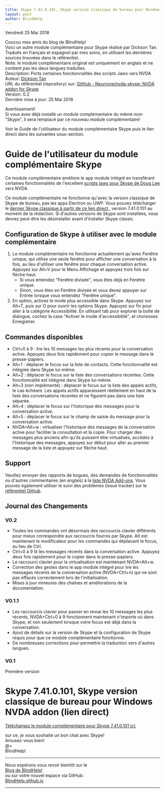 ```yaml
---
title: Skype 7.41.0.101, Skype version classique de bureau pour Windows NVDA addon (lien direct)
layout: post
author: BlindHelp
---
```


<footer>Vendredi 25 Mai 2018</footer>


Coucou mes amis du blog de BlindHelp!    
Voici un autre module complémentaire pour Skype réalisé par Dickson Tan.    
Traduits en français et espagnol par mes soins, en utilisant les dernières sources trouvées dans le référentiel.       
Note: le module complémentaire original est uniquement en anglais et ne contient pas les deux langues traduites.         
Description: Ports certaines fonctionnalités des scripts Jaws vers NVDA       
Auteur: [Dickson Tan](mailto:<Neurrone@users.noreply.github.com>)     
URL du référentiel (repository) sur: [GitHub - Neurrone/nvda-skype: NVDA addon for Skype](https://github.com/Neurrone/nvda-skype)         
Version: 0.2          
Dernière mise à jour: 25 Mai 2018           

Avertissement!           
Si vous avez déjà installé un  module complémentaire du même nom "Skype", il sera remplacé par ce nouveau module complémentaire!       

Voir le Guide de l'utilisateur du module complémentaire Skype puis le lien direct dans les suivantes sous-section.           

# Guide de l'utilisateur du module complémentaire Skype

Ce module complémentaire améliore le app module intégré en transférant certaines fonctionnalités de l'excellent [scripts jaws  pour Skype de Doug Lee](http://www.dlee.org/skype/skypeman6.php) vers NVDA. 

Ce module complémentaire ne fonctionne qu'avec la version classique de Skype de bureau, pas les apps   Electron ou UWP. Vous pouvez télécharger le [dernier Skype classique à partir  de ce lien direct ](http://www.skype.com/go/getskype-full), version 7.41.0.101 au moment de la rédaction. Si d'autres versions de Skype sont installées, vous devrez peut-être les désinstaller avant d'installer Skype classic.

## Configuration de Skype à utiliser avec le module complémentaire

1. Le module complémentaire ne fonctionne actuellement qu'avec Fenêtre unique, qui utilise une seule fenêtre pour afficher une conversation à la fois, au lieu d'utiliser une fenêtre pour chaque conversation active. Appuyez sur Alt+V pour le Menu Affichage et appuyez trois fois  sur flèche haut. 
    * Si vous entendez "Fenêtre divisée", vous êtes déjà en  Fenêtre unique. 
    * Sinon, vous êtes en Fenêtre divisée et vous devez appuyer sur Entrée lorsque vous entendez "Fenêtre unique". 
2. En option, activez le mode plus accessible dans Skype. Appuyez sur Alt+T, puis sur O pour ouvrir les options Skype. Appuyez sur fin pour aller à la catégorie Accessibilité. En utilisant tab pour explorer la boîte de dialogue, cochez la case "Activer le mode d'accessibilité", et choisissez Enregistrer.

## Commandes disponibles

* Ctrl+0 à 9 : lire les 10 messages les plus récents pour la conversation active. Appuyez deux fois rapidement pour copier le message dans le presse-papiers.
* Alt+1 : déplacer le focus sur la liste de contacts. Cette fonctionnalité est intégrée dans Skype lui-même.
* Alt+2 : déplacer le focus sur la liste des conversations récentes. Cette fonctionnalité est intégrée dans Skype lui-même.
* Alt+3 (non implémenté) : déplacer le focus sur la liste des appels actifs, le cas échéant. Les appels actifs apparaissent réellement en haut de la liste des conversations récentes et ne figurent pas dans une liste séparée.
* Alt+4 : déplacer le focus sur l'historique des messages pour la conversation active.
* Alt+5 : déplacer le focus sur le champ de saisie du message pour la conversation active.
* NVDA+Alt+w : virtualiser l'historique des messages de la conversation active pour faciliter la consultation et la copie. Pour charger des messages plus anciens afin qu'ils puissent être virtualisés, accédez à l'historique des messages, appuyez sur début pour aller au premier message de la liste et appuyez sur  flèche haut.

## Support

Veuillez envoyer des rapports de bogues, des demandes de fonctionnalités ou d'autres commentaires (en anglais) à la [liste NVDA Add-ons](https://nvda-addons.groups.io/g/nvda-addons). Vous pouvez également utiliser le  suivi des problèmes  (issue tracker) sur le [référentiel  Github](https://github.com/Neurrone/nvda-skype).

## Journal des Changements

### V0.2

* Toutes les commandes ont désormais des raccourcis clavier différents pour mieux correspondre aux raccourcis fournis par Skype. Alt est maintenant le modificateur pour les commandes qui déplacent le focus, au lieu de Ctrl.
* Ctrl+0 à 9 lit les messages récents dans la conversation active. Appuyez deux fois rapidement pour le copier dans le presse-papiers.
* Le raccourci clavier pour la virtualisation est maintenant NVDA+Alt+w.
* Correction  des gestes dans le app module intégré pour lire les messages récents de la conversation active (NVDA+Ctrl+n) qui ne sont pas effacés correctement lors de l'initialisation.
* Mises à jour mineures des chaînes et améliorations de la documentation.

### V0.1.1

* Les raccourcis clavier pour passer en revue les 10 messages les plus récents, NVDA+Ctrl+0 à 9 fonctionnent maintenant n'importe où dans Skype, et non seulement lorsque votre focus est déjà dans la conversation.
* Ajout de détails sur la version de Skype et la configuration de Skype requis pour que ce module complémentaire fonctionne.
* De nombreuses corrections pour permettre la traduction vers d'autres langues.

### V0.1

Première version

# Skype 7.41.0.101, Skype version classique de bureau pour Windows NVDA addon (lien direct) #
[Téléchargez le module complémentaire pour Skype 7.41.0.101 ici:](https://blindhelp.github.io/Skype-0.2.nvda-addon)                

sur ce, je vous souhaite un bon chat avec Skype!                 
Amusez-vous bien!                   
@+            
BlindHelp!                     

---

Nous espérons vous revoir bientôt sur le      
[Blog de BlindHelp!](http://blindhelp.blogspot.fr/)                    
ou sur  votre nouvel espace via GitHub:                     
[BlindHelp.github.io](https://blindhelp.github.io)                    

---
